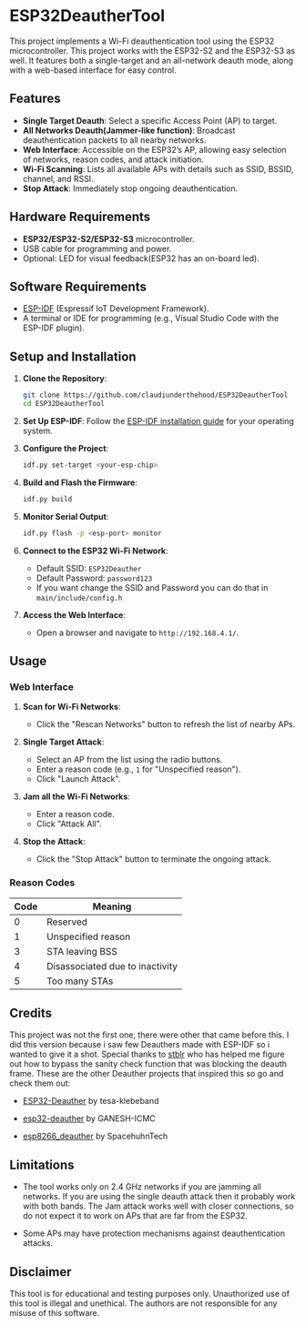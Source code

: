 # ESP32DeautherTool

This project implements a Wi-Fi deauthentication tool using the ESP32 microcontroller. This project works with the ESP32-S2 and the ESP32-S3 as well. It features both a single-target and an all-network deauth mode, along with a web-based interface for easy control.

## Features

- **Single Target Deauth**: Select a specific Access Point (AP) to target.
- **All Networks Deauth(Jammer-like function)**: Broadcast deauthentication packets to all nearby networks.
- **Web Interface**: Accessible on the ESP32’s AP, allowing easy selection of networks, reason codes, and attack initiation.
- **Wi-Fi Scanning**: Lists all available APs with details such as SSID, BSSID, channel, and RSSI.
- **Stop Attack**: Immediately stop ongoing deauthentication.

## Hardware Requirements

- **ESP32/ESP32-S2/ESP32-S3** microcontroller.
- USB cable for programming and power.
- Optional: LED for visual feedback(ESP32 has an on-board led).

## Software Requirements

- [ESP-IDF](https://docs.espressif.com/projects/esp-idf/en/latest/esp-idf-get-started/) (Espressif IoT Development Framework).
- A terminal or IDE for programming (e.g., Visual Studio Code with the ESP-IDF plugin).

## Setup and Installation

1. **Clone the Repository**:
   ```bash
   git clone https://github.com/claudiunderthehood/ESP32DeautherTool
   cd ESP32DeautherTool
   ```

2. **Set Up ESP-IDF**:
   Follow the [ESP-IDF installation guide](https://docs.espressif.com/projects/esp-idf/en/latest/esp-idf-get-started/) for your operating system.

3. **Configure the Project**:
   ```bash
   idf.py set-target <your-esp-chip>
   ```

4. **Build and Flash the Firmware**:
   ```bash
   idf.py build
   ```

5. **Monitor Serial Output**:
   ```bash
   idf.py flash -p <esp-port> monitor
   ```

6. **Connect to the ESP32 Wi-Fi Network**:
   - Default SSID: `ESP32Deauther`
   - Default Password: `password123`
   - If you want change the SSID and Password you can do that in `main/include/config.h`

7. **Access the Web Interface**:
   - Open a browser and navigate to `http://192.168.4.1/`.

## Usage

### Web Interface

1. **Scan for Wi-Fi Networks**:
   - Click the "Rescan Networks" button to refresh the list of nearby APs.

2. **Single Target Attack**:
   - Select an AP from the list using the radio buttons.
   - Enter a reason code (e.g., `1` for "Unspecified reason").
   - Click "Launch Attack".

3. **Jam all the Wi-Fi Networks**:
   - Enter a reason code.
   - Click "Attack All".

4. **Stop the Attack**:
   - Click the "Stop Attack" button to terminate the ongoing attack.

### Reason Codes

| Code | Meaning                |
|------|------------------------|
| 0    | Reserved               |
| 1    | Unspecified reason     |
| 3    | STA leaving BSS        |
| 4    | Disassociated due to inactivity |
| 5    | Too many STAs          |

## Credits

This project was not the first one, there were other that came before this. I did this version because i saw few Deauthers made with ESP-IDF so i wanted to give it a shot. Special thanks to [stblr](https://github.com/JulianStiebler) who has helped me figure out how to bypass the sanity check function that was blocking the deauth frame. These are the other Deauther projects that inspired this so go and check them out:

- [ESP32-Deauther](https://github.com/tesa-klebeband/ESP32-Deauther) by tesa-klebeband

- [esp32-deauther](https://github.com/GANESH-ICMC/esp32-deauther) by GANESH-ICMC

- [esp8266_deauther](https://github.com/spacehuhntech/esp8266_deauther) by SpacehuhnTech


## Limitations

- The tool works only on 2.4 GHz networks if you are jamming all networks. If you are using the single deauth attack then it probably work with both bands. The Jam attack works well with closer connections, so do not expect it to work on APs that are far from the ESP32.

- Some APs may have protection mechanisms against deauthentication attacks.

## Disclaimer

This tool is for educational and testing purposes only. Unauthorized use of this tool is illegal and unethical. The authors are not responsible for any misuse of this software.


